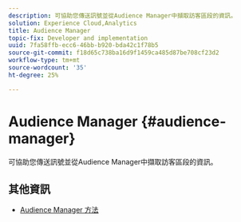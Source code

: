 ```yaml
---
description: 可協助您傳送訊號並從Audience Manager中擷取訪客區段的資訊。
solution: Experience Cloud,Analytics
title: Audience Manager
topic-fix: Developer and implementation
uuid: 7fa58ffb-ecc6-46bb-b920-bda42c1f78b5
source-git-commit: f18d65c738ba16d9f1459ca485d87be708cf23d2
workflow-type: tm+mt
source-wordcount: '35'
ht-degree: 25%

---
```



# Audience Manager {#audience-manager}

可協助您傳送訊號並從Audience Manager中擷取訪客區段的資訊。

## 其他資訊

+ [Audience Manager 方法](/help/universal-windows/audiencemgmt/audience-manager-methods.md)